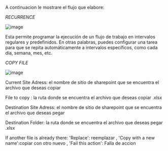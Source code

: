 A continuacion le mostrare el flujo que elabore:

*RECURRENCE*

![image](https://github.com/user-attachments/assets/2532f4a1-3c61-41af-b4be-2558236eb311)

Esta permite programar la ejecución de un flujo de trabajo en intervalos regulares y predefinidos. En otras palabras, puedes configurar una tarea para que se repita automáticamente a intervalos específicos, como cada día, semana, mes, etc.

*COPY FILE*

![image](https://github.com/user-attachments/assets/0c45f393-89fe-42f3-ab05-52fbef4666bd)

Current Site Adress: el nombre de sitio de sharepoint que se encuentra el archivo que deseas copiar

File to copy : la ruta donde se encuentra el archivo que deseas copiar .xlsx

Destination Site Adress: el nombre de sitio de sharepoint que se encuentra el archivo que deseas pegar

Destination Folder: la ruta donde se encuentra el archivo que deseas pegar .xlsx

If another file is already there: 'Replace': reemplazar , 'Copy with a new name':copiar con otro nuevo , 'Fail this action': Falla de accion
